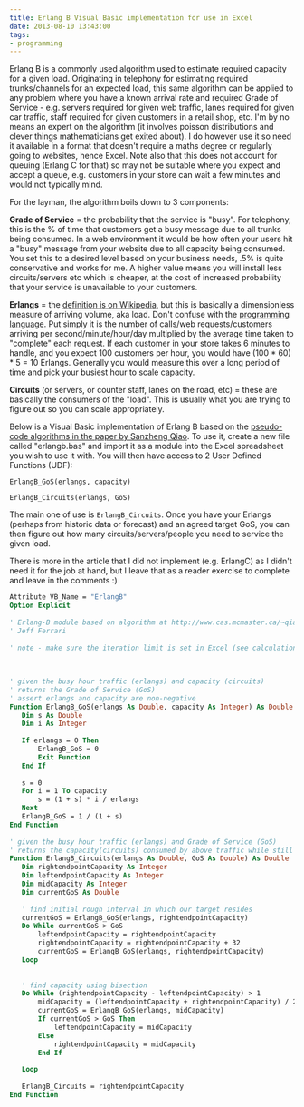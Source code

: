 ```yaml
---
title: Erlang B Visual Basic implementation for use in Excel
date: 2013-08-10 13:43:00
tags:
- programming
---
```

Erlang B is a commonly used algorithm used to estimate required capacity for a given load. Originating in telephony for estimating required trunks/channels for an expected load, this same algorithm can be applied to any problem where you have a known arrival rate and required Grade of Service - e.g. servers required for given web traffic, lanes required for given car traffic, staff required for given customers  in a retail shop, etc. I'm by no means an expert on the algorithm (it involves poisson distributions and clever things mathematicians get exited about). I do however use it so need it available in a format that doesn't require a maths degree or regularly going to websites, hence Excel. Note also that this does not account for queuing (Erlang C for that) so may not be suitable where you expect and accept a queue, e.g. customers in your store can wait a few minutes and would not typically mind.
<!-- more -->
For the layman, the algorithm boils down to 3 components:

**Grade of Service** = the probability that the service is "busy". For telephony, this is the % of time that customers get a busy message due to all trunks being consumed. In a web environment it would be how often your users hit a "busy" message from your website due to all capacity being consumed. You set this to a desired level based on your business needs, .5% is quite conservative and works for me. A higher value means you will install less circuits/servers etc which is cheaper, at the cost of increased probability that your service is unavailable to your customers.

**Erlangs** = the <a href="http://en.wikipedia.org/wiki/Erlang_(unit)">definition is on Wikipedia</a>, but this is basically a dimensionless measure of arriving volume, aka load. Don't confuse with the <a href="http://en.wikipedia.org/wiki/Erlang_(programming_language)">programming language</a>. Put simply it is the number of calls/web requests/customers arriving per second/minute/hour/day multiplied by the average time taken to "complete" each request. If each customer in your store takes 6 minutes to handle, and you expect 100 customers per hour, you would have (100 * 60) * 5 = 10 Erlangs. Generally you would measure this over a long period of time and pick your busiest hour to scale capacity.

**Circuits** (or servers, or counter staff, lanes on the road, etc) = these are basically the consumers of the "load". This is usually what you are trying to figure out so you can scale appropriately.

Below is a Visual Basic implementation of Erlang B based on the [pseudo-code algorithms in the paper by Sanzheng Qiao](http://www.cas.mcmaster.ca/~qiao/publications/erlang.pdf). To use it, create a new file called "erlangb.bas" and import it as a module into the Excel spreadsheet you wish to use it with. You will then have access to 2 User Defined Functions (UDF):
```
ErlangB_GoS(erlangs, capacity)

ErlangB_Circuits(erlangs, GoS)
```
The main one of use is `ErlangB_Circuits`. Once you have your Erlangs (perhaps from historic data or forecast) and an agreed target GoS, you can then figure out how many circuits/servers/people you need to service the given load.

There is more in the article that I did not implement (e.g. ErlangC) as I didn't need it for the job at hand, but I leave that as a reader exercise to complete and leave in the comments :)

```vb
Attribute VB_Name = "ErlangB"
Option Explicit
 
' Erlang-B module based on algorithm at http://www.cas.mcmaster.ca/~qiao/publications/erlang.pdf
' Jeff Ferrari
 
' note - make sure the iteration limit is set in Excel (see calculations preferences) to avoid circular reference errors
 
 
 
' given the busy hour traffic (erlangs) and capacity (circuits)
' returns the Grade of Service (GoS)
' assert erlangs and capacity are non-negative
Function ErlangB_GoS(erlangs As Double, capacity As Integer) As Double
   Dim s As Double
   Dim i As Integer
 
   If erlangs = 0 Then
       ErlangB_GoS = 0
       Exit Function
   End If
 
   s = 0
   For i = 1 To capacity
       s = (1 + s) * i / erlangs
   Next
   ErlangB_GoS = 1 / (1 + s)
End Function
 
' given the busy hour traffic (erlangs) and Grade of Service (GoS)
' returns the capacity(circuits) consumed by above traffic while still meeting GoS
Function ErlangB_Circuits(erlangs As Double, GoS As Double) As Double
   Dim rightendpointCapacity As Integer
   Dim leftendpointCapacity As Integer
   Dim midCapacity As Integer
   Dim currentGoS As Double
 
   ' find initial rough interval in which our target resides
   currentGoS = ErlangB_GoS(erlangs, rightendpointCapacity)
   Do While currentGoS > GoS
       leftendpointCapacity = rightendpointCapacity
       rightendpointCapacity = rightendpointCapacity + 32
       currentGoS = ErlangB_GoS(erlangs, rightendpointCapacity)
   Loop
 
 
   ' find capacity using bisection
   Do While (rightendpointCapacity - leftendpointCapacity) > 1
       midCapacity = (leftendpointCapacity + rightendpointCapacity) / 2
       currentGoS = ErlangB_GoS(erlangs, midCapacity)
       If currentGoS > GoS Then
           leftendpointCapacity = midCapacity
       Else
           rightendpointCapacity = midCapacity
       End If
 
   Loop
 
   ErlangB_Circuits = rightendpointCapacity
End Function
```